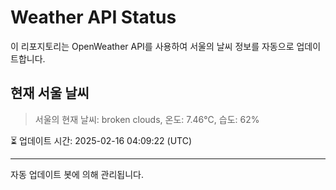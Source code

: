 
# Weather API Status

이 리포지토리는 OpenWeather API를 사용하여 서울의 날씨 정보를 자동으로 업데이트합니다.

## 현재 서울 날씨
> 서울의 현재 날씨: broken clouds, 온도: 7.46°C, 습도: 62%

⏳ 업데이트 시간: 2025-02-16 04:09:22 (UTC)

---
자동 업데이트 봇에 의해 관리됩니다.
